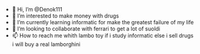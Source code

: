 - 👋 Hi, I’m @Denok111
- 👀 I’m interested to make money with drugs
- 🌱 I’m currently learning informatic for make the greatest failure of my life 
- 💞️ I’m looking to collaborate with ferrari to get a lot of suoldi
- 📫 How to reach me whith lambo toy if i study informatic else i sell drugs i will buy a real lamborghini

<!---
Denok111/Denok111 is a ✨ special ✨ repository because its `README.md` (this file) appears on your GitHub profile.
You can click the Preview link to take a look at your changes.
--->
